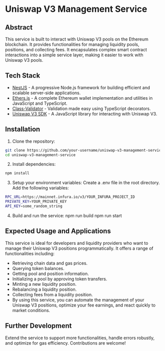 # Uniswap V3 Management Service

## Abstract
This service is built to interact with Uniswap V3 pools on the Ethereum blockchain. It provides functionalities for managing liquidity pools, positions, and collecting fees. It encapsulates complex smart contract interactions into a simple service layer, making it easier to work with Uniswap V3 pools.

## Tech Stack
- [NestJS](https://nestjs.com/) - A progressive Node.js framework for building efficient and scalable server-side applications.
- [Ethers.js](https://docs.ethers.io/v5/) - A complete Ethereum wallet implementation and utilities in JavaScript and TypeScript.
- [Class-Validator](https://github.com/typestack/class-validator) - Validation made easy using TypeScript decorators.
- [Uniswap V3 SDK](https://github.com/Uniswap/sdk-core) - A JavaScript library for interacting with Uniswap V3.

## Installation
1. Clone the repository:
```bash
git clone https://github.com/your-username/uniswap-v3-management-service.git
cd uniswap-v3-management-service
```
2. Install dependencies:
```bash
npm install
```

3. Setup your environment variables:
Create a .env file in the root directory.
Add the following variables:
```bash
RPC_URL=https://mainnet.infura.io/v3/YOUR_INFURA_PROJECT_ID
PRIVATE_KEY=YOUR_PRIVATE_KEY
API_KEY=some_random_string
```

4. Build and run the service:
npm run build
npm run start


## Expected Usage and Applications

This service is ideal for developers and liquidity providers who want to manage their Uniswap V3 positions programmatically. It offers a range of functionalities including:

* Retrieving chain data and gas prices.
* Querying token balances.
* Getting pool and position information.
* Initializing a pool by approving token transfers.
* Minting a new liquidity position.
* Rebalancing a liquidity position.
* Collecting fees from a liquidity position.
* By using this service, you can automate the management of your Uniswap V3 positions, optimize your fee earnings, and react quickly to market conditions.

## Further Development

Extend the service to support more functionalities, handle errors robustly, and optimize for gas efficiency. Contributions are welcome!
